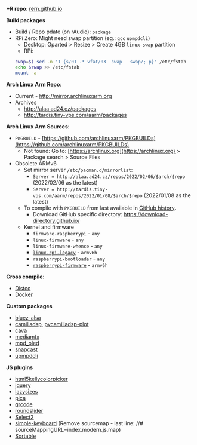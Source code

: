 **+R repo**: [rern.github.io](https://rern.github.io)

**Build packages**
- Build / Repo pdate (on rAudio): `package`
- RPi Zero: Might need swap partition (eg.: `gcc` `upmpdcli`)
	- Desktop: Gparted > Resize > Create 4GB `linux-swap` partition
   	- RPi:
	```sh
 	swap=$( sed -n '1 {s/01 .* vfat/03  swap   swap/; p}' /etc/fstab
	echo $swap >> /etc/fstab
	mount -a
	```

**Arch Linux Arm Repo**:
- Current - http://mirror.archlinuxarm.org
- Archives
	- http://alaa.ad24.cz/packages
	- http://tardis.tiny-vps.com/aarm/packages

**Arch Linux Arm Sources**:
- `PKGBUILD` - [https://github.com/archlinuxarm/PKGBUILDs](https://github.com/archlinuxarm/PKGBUILDs)
	- Not found: Go to: [https://archlinux.org](https://archlinux.org) > Package search > Source Files
- Obsolete ARMv6
	- Set mirror server `/etc/pacman.d/mirrorlist`:
		- `Server = http://alaa.ad24.cz/repos/2022/02/06/$arch/$repo` (2022/02/06 as the latest)
		- `Server = http://tardis.tiny-vps.com/aarm/repos/2022/01/08/$arch/$repo` (2022/01/08 as the latest)
	- To compile with `PKGBUILD` from last available in [GitHub history](https://github.com/archlinuxarm/PKGBUILDs/tree/5fb6d2b2e8292fb1df5c1d7a347493c9e2164810).
		- Download GitHub specific directory: https://download-directory.github.io/
	- Kernel and firmware
		- `firmware-raspberrypi` - `any`
		- `linux-firmware` - `any`
		- `linux-firmware-whence` - `any`
		- [`linux-rpi-legacy`](https://github.com/archlinuxarm/PKGBUILDs/tree/5fb6d2b2e8292fb1df5c1d7a347493c9e2164810/core/linux-rpi-legacy) - `armv6h`
		- `raspberrypi-bootloader` - `any`
		- [`raspberrypi-firmware`](https://github.com/archlinuxarm/PKGBUILDs/tree/5fb6d2b2e8292fb1df5c1d7a347493c9e2164810/alarm/raspberrypi-firmware) - `armv6h`

**Cross compile**:
- [Distcc](https://github.com/rern/rern.github.io/blob/main/cross-compile.md#distcc)
- [Docker](https://github.com/rern/rern.github.io/blob/main/cross-compile.md#docker)

**Custom packages**
- [bluez-alsa](https://github.com/Arkq/bluez-alsa/tags)
- [camilladsp](https://github.com/HEnquist/camilladsp), [pycamilladsp-plot](https://github.com/HEnquist/pycamilladsp-plot)
- [cava](https://github.com/karlstav/cava)
- [mediamtx](https://github.com/aler9/mediamtx)
- [mpd_oled](https://github.com/antiprism/mpd_oled/tags)
- [snapcast](https://github.com/badaix/snapcast)
- [upmpdcli](https://www.lesbonscomptes.com/upmpdcli/downloads/?C=N;O=D)

**JS plugins**
- [html5kellycolorpicker](https://github.com/NC22/HTML5-Color-Picker)
- [jquery](https://jquery.com/)
- [lazysizes](https://github.com/aFarkas/lazysizes)
- [pica](https://github.com/nodeca/pica/tags)
- [qrcode](https://github.com/datalog/qrcode-svg)
- [roundslider](https://github.com/soundar24/roundSlider)
- [Select2](https://github.com/select2/select2)
- [simple-keyboard](https://github.com/hodgef/simple-keyboard/blob/master/build/index.modern.js) (Remove sourcemap - last line: //# sourceMappingURL=index.modern.js.map)
- [Sortable](https://github.com/SortableJS/Sortable)
